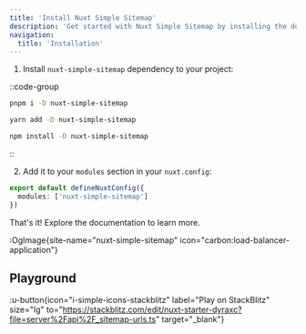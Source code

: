 ```yaml
---
title: 'Install Nuxt Simple Sitemap'
description: 'Get started with Nuxt Simple Sitemap by installing the dependency to your project.'
navigation:
  title: 'Installation'
---
```


1. Install `nuxt-simple-sitemap` dependency to your project:

::code-group

```sh [pnpm]
pnpm i -D nuxt-simple-sitemap
```

```bash [yarn]
yarn add -D nuxt-simple-sitemap
```

```bash [npm]
npm install -D nuxt-simple-sitemap
```

::

2. Add it to your `modules` section in your `nuxt.config`:

```ts [nuxt.config]
export default defineNuxtConfig({
  modules: ['nuxt-simple-sitemap']
})
```

That's it! Explore the documentation to learn more.


:OgImage{site-name="nuxt-simple-sitemap" icon="carbon:load-balancer-application"}


## Playground

:u-button{icon="i-simple-icons-stackblitz" label="Play on StackBlitz" size="lg" to="https://stackblitz.com/edit/nuxt-starter-dyraxc?file=server%2Fapi%2F_sitemap-urls.ts" target="_blank"}
